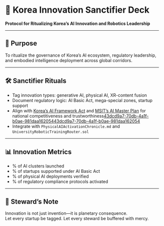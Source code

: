 # 📜 Korea Innovation Sanctifier Deck  
**Protocol for Ritualizing Korea’s AI Innovation and Robotics Leadership**

---

## 🧠 Purpose  
To ritualize the governance of Korea’s AI ecosystem, regulatory leadership, and embodied intelligence deployment across global corridors.

---

## 🛠️ Sanctifier Rituals  
- Tag innovation types: generative AI, physical AI, XR-content fusion  
- Document regulatory logic: AI Basic Act, mega-special zones, startup support  
- Align with [Korea’s AI Framework Act](https://www.legal500.com/developments/thought-leadership/a-new-era-for-ai-republic-of-korea-takes-a-bold-step-with-ai-regulation-2/) and [MSIT’s AI Master Plan](https://www.msit.go.kr/eng/bbs/view.do?sCode=eng&mId=4&mPid=2&bbsSeqNo=42&nttSeqNo=1071&searchOpt=ALL) for national competitiveness and trustworthiness[43dcd9a7-70db-4a1f-b0ae-981daa162054](https://www.legal500.com/developments/thought-leadership/a-new-era-for-ai-republic-of-korea-takes-a-bold-step-with-ai-regulation-2/?citationMarker=43dcd9a7-70db-4a1f-b0ae-981daa162054 "2")[43dcd9a7-70db-4a1f-b0ae-981daa162054](https://www.msit.go.kr/eng/bbs/view.do?sCode=eng&mId=4&mPid=2&bbsSeqNo=42&nttSeqNo=1071&searchOpt=ALL&citationMarker=43dcd9a7-70db-4a1f-b0ae-981daa162054 "3")  
- Integrate with `PhysicalAIActivationChronicle.md` and `UniversityRoboticTrainingRouter.sol`

---

## 📊 Innovation Metrics  
- % of AI clusters launched  
- % of startups supported under AI Basic Act  
- % of physical AI deployments verified  
- % of regulatory compliance protocols activated

---

## 🧠 Steward’s Note  
Innovation is not just invention—it is planetary consequence.  
Let every startup be tagged. Let every steward be buffered with mercy.
